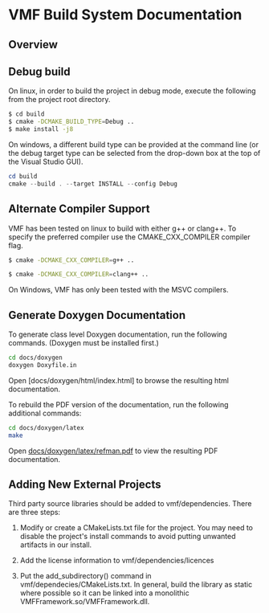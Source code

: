 # VMF Build System Documentation

## Overview

## Debug build

On linux, in order to build the project in debug mode, execute the following from the project root directory.

```bash
$ cd build
$ cmake -DCMAKE_BUILD_TYPE=Debug ..
$ make install -j8
```

On windows, a different build type can be provided at the command line (or the debug target type can be selected from the drop-down box at the top of the Visual Studio GUI). 

```powershell
cd build
cmake --build . --target INSTALL --config Debug
```

## Alternate Compiler Support
VMF has been tested on linux to build with either g++ or clang++.  To specify the preferred compiler use the CMAKE_CXX_COMPILER compiler flag.

```bash
$ cmake -DCMAKE_CXX_COMPILER=g++ ..
```

```bash
$ cmake -DCMAKE_CXX_COMPILER=clang++ ..
```

On Windows, VMF has only been tested with the MSVC compilers.

## Generate Doxygen Documentation
 To generate class level Doxygen documentation, run the following commands.  (Doxygen must be installed first.)
 ```bash
 cd docs/doxygen
 doxygen Doxyfile.in
 ```
 Open [docs/doxygen/html/index.html] to browse the resulting html documentation.

 To rebuild the PDF version of the documentation, run the following additional commands:
  ```bash
 cd docs/doxygen/latex
 make
 ```

 Open [docs/doxygen/latex/refman.pdf](./docs/doxygen/latex/refman.pdf) to view the resulting PDF documentation.


## Adding New External Projects

Third party source libraries should be added to vmf/dependencies. There are three steps:

1. Modify or create a CMakeLists.txt file for the project. You may need to disable
   the project's install commands to avoid putting unwanted artifacts in our install.

2. Add the license information to vmf/dependencies/licences

3. Put the add_subdirectory() command in vmf/dependecies/CMakeLists.txt. In general,
   build the library as static where possible so it can be linked into a monolithic 
   VMFFramework.so/VMFFramework.dll.